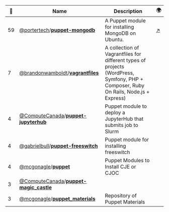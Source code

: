 |:star2: | Name | Description | 🌍|
|---|---|---|---|
|59|[@portertech](https://github.com/portertech)/[**puppet-mongodb**](https://github.com/portertech/puppet-mongodb)|A Puppet module for installing MongoDB on Ubuntu.|[:arrow_upper_right:](http://forge.puppetlabs.com/portertech/mongodb)|
|7|[@brandonwamboldt](https://github.com/brandonwamboldt)/[**vagrantfiles**](https://github.com/brandonwamboldt/vagrantfiles)|A collection of Vagrantfiles for different types of projects (WordPress, Symfony, PHP + Composer, Ruby On Rails, Node.js + Express)||
|4|[@ComputeCanada](https://github.com/ComputeCanada)/[**puppet-jupyterhub**](https://github.com/ComputeCanada/puppet-jupyterhub)|Puppet module to deploy a JupyterHub that submits job to Slurm||
|4|[@gabrielbull](https://github.com/gabrielbull)/[**puppet-freeswitch**](https://github.com/gabrielbull/puppet-freeswitch)|Puppet module for installing freeswitch||
|4|[@mcgonagle](https://github.com/mcgonagle)/[**puppet**](https://github.com/mcgonagle/puppet)|Puppet Modules to Install CJE or CJOC||
|3|[@ComputeCanada](https://github.com/ComputeCanada)/[**puppet-magic_castle**](https://github.com/ComputeCanada/puppet-magic_castle)|||
|3|[@mcgonagle](https://github.com/mcgonagle)/[**puppet_materials**](https://github.com/mcgonagle/puppet_materials)|Repository of Puppet Materials||

